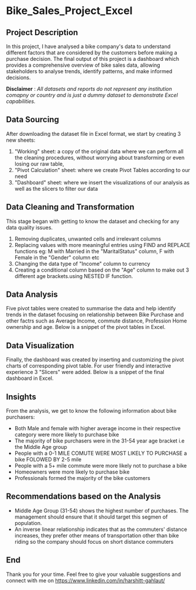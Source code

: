 # Bike_Sales_Project_Excel

## Project Description
In this project, I have analysed a bike company's data to understand different factors that are considered by the customers before making a purchase decision. The final output of this project is a dashboard which provides a comprehensive overview of bike sales data, allowing stakeholders to analyse trends, identify patterns, and make informed decisions.

**__Disclaimer__** : _All datasets and reports do not represent any institution comapny or country and is just a dummy dataset to demonstrate Excel capabilities._
## Data Sourcing
After downloading  the dataset file in Excel format, we start by creating 3 new sheets:
1.	"Working" sheet: a copy of the original data where we can perform all the cleaning procedures, without worrying about transforming or even losing our raw table,
2.	"Pivot Calculation" sheet: where we create Pivot Tables according to our need
3.	"Dashboard" sheet: where we insert the visualizations of our analysis as well as the slicers to filter our data

## Data Cleaning and Transformation
This stage began with getting to know the dataset and checking for any data quality issues.
1.	Removing duplicates, unwanted cells and irrelevant columns
2.	Replacing values with more meaningful entries  using FIND and REPLACE functions
eg: M with Married in the "MaritalStatus" column,
    F with Female in the "Gender" column
  	etc
3.	Changing the data type of "Income" column to currency
4.	Creating a conditional column based on the "Age" column to make out 3 different age brackets.using NESTED IF function.

## Data Analysis
Five pivot tables were created to summarise the data and help identify trends in the dataset focusing on relationship between Bike Purchase and other factrs such as Average Income, commute distance, Profession Home ownership and age.
Below is a snippet of the pivot tables in Excel.
![]()

## Data Visualization
Finally, the dashboard was created by inserting and  customizing the pivot charts of corresponding  pivot table.
For user friendly and interactive experience  3 "Slicers" were added.
Below is a snippet of the final dashboard in Excel.
![]()

## Insights
From the analysis, we get to know the following information about bike purchasers:
- Both Male and female with higher average income in their respective category were more likely to purchase bike
- The majority of bike purchasers were in the 31-54 year age bracket i.e the Middle Age group
- People with a 0-1 MILE COMUTE WERE MOST LIKELY TO PURCHASE a bike FOLOWED BY  2-5 mile 
- People with a 5+ mile commute were more likely not to purchase a bike
- Homeowners were more likely to purchase bike
- Professionals formed  the majority of the bike customers

## Recommendations based on the Analysis
- Middle Age Group (31-54) shows the highest number of purchases. The management should ensure that it should target this segmen of population.
- An inverse linear relationship indicates that as the commuters' distance increases, they prefer other means of transportation other than bike riding so the company should focus on short distance commuters

## End
Thank you for your time. Feel free to give your valuable suggestions and connect with me on
https://www.linkedin.com/in/harshitt-gahlaut/
